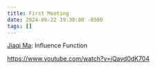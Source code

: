 ```yaml
---
title: First Meeting
date: 2024-06-22 19:30:00 -0500
tags: []
---
```


[Jiaqi Ma](https://jiaqima.github.io/): Influence Function

<https://www.youtube.com/watch?v=iQavd0dK704>
